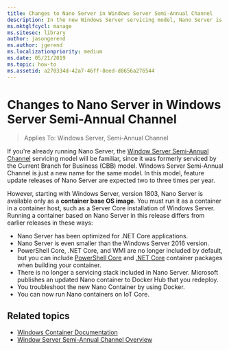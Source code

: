 ```yaml
---
title: Changes to Nano Server in Windows Server Semi-Annual Channel
description: In the new Windows Server servicing model, Nano Server is a container operating system only, with certain feature changes.
ms.mktglfcycl: manage
ms.sitesec: library
author: jasongerend
ms.author: jgerend
ms.localizationpriority: medium
ms.date: 05/21/2019
ms.topic: how-to
ms.assetid: a270334d-42a7-46ff-8eed-d8656a276544
---
```

# Changes to Nano Server in Windows Server Semi-Annual Channel

>Applies To: Windows Server, Semi-Annual Channel

If you're already running Nano Server, the [Window Server Semi-Annual Channel](../get-started-19/servicing-channels-19.md) servicing model will be familiar, since it was formerly serviced by the Current Branch for Business (CBB) model. Windows Server Semi-Annual Channel is just a new name for the same model. In this model, feature update releases of Nano Server are expected two to three times per year.

However, starting with Windows Server, version 1803, Nano Server is available only as a **container base OS image**. You must run it as a container in a container host, such as a Server Core installation of Windows Server. Running a container based on Nano Server in this release differs from earlier releases in these ways:

- Nano Server has been optimized for .NET Core applications.
- Nano Server is even smaller than the Windows Server 2016 version.
- PowerShell Core, .NET Core, and WMI are no longer included by default, but you can include [PowerShell Core](https://hub.docker.com/r/microsoft/powershell/) and [.NET Core](https://hub.docker.com/r/microsoft/dotnet/) container packages when building your container.
- There is no longer a servicing stack included in Nano Server. Microsoft publishes an updated Nano container to Docker Hub that you redeploy.
- You troubleshoot the new Nano Container by using Docker.
- You can now run Nano containers on IoT Core.

## Related topics

- [Windows Container Documentation](/virtualization/windowscontainers/)
- [Window Server Semi-Annual Channel Overview](../get-started-19/servicing-channels-19.md)
